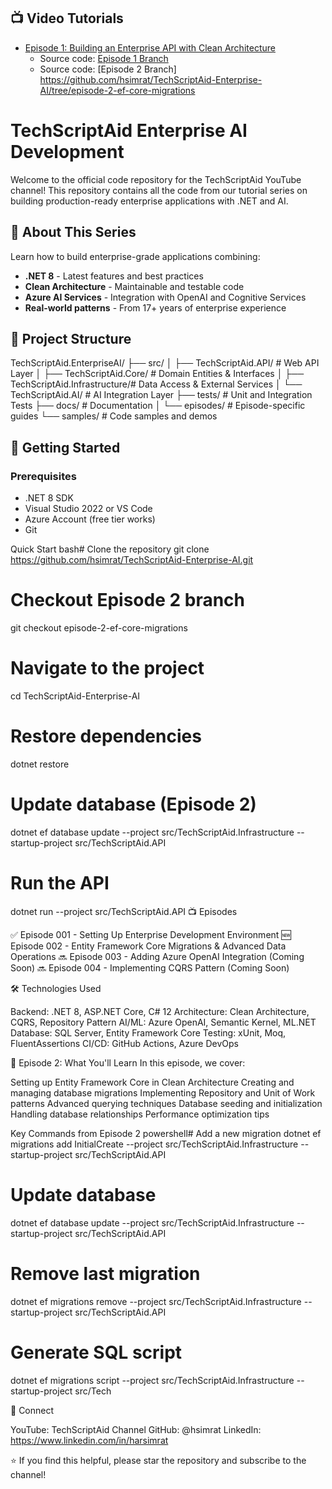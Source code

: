 ## 📺 Video Tutorials

- [Episode 1: Building an Enterprise API with Clean Architecture](https://youtu.be/YOUR-VIDEO-ID)
  - Source code: [Episode 1 Branch](https://github.com/hsimrat/TechScriptAid-Enterprise-AI/tree/episode-1)
  - Source code: [Episode 2 Branch] https://github.com/hsimrat/TechScriptAid-Enterprise-AI/tree/episode-2-ef-core-migrations
    


# TechScriptAid Enterprise AI Development

Welcome to the official code repository for the TechScriptAid YouTube channel! This repository contains all the code from our tutorial series on building production-ready enterprise applications with .NET and AI.

## 🎯 About This Series

Learn how to build enterprise-grade applications combining:
- **.NET 8** - Latest features and best practices
- **Clean Architecture** - Maintainable and testable code
- **Azure AI Services** - Integration with OpenAI and Cognitive Services
- **Real-world patterns** - From 17+ years of enterprise experience

## 📁 Project Structure
TechScriptAid.EnterpriseAI/
├── src/
│   ├── TechScriptAid.API/           # Web API Layer
│   ├── TechScriptAid.Core/          # Domain Entities & Interfaces
│   ├── TechScriptAid.Infrastructure/# Data Access & External Services
│   └── TechScriptAid.AI/            # AI Integration Layer
├── tests/                           # Unit and Integration Tests
├── docs/                            # Documentation
│   └── episodes/                    # Episode-specific guides
└── samples/                         # Code samples and demos

## 🚀 Getting Started

### Prerequisites
- .NET 8 SDK
- Visual Studio 2022 or VS Code
- Azure Account (free tier works)
- Git

Quick Start
bash# Clone the repository
git clone https://github.com/hsimrat/TechScriptAid-Enterprise-AI.git

# Checkout Episode 2 branch
git checkout episode-2-ef-core-migrations

# Navigate to the project
cd TechScriptAid-Enterprise-AI

# Restore dependencies
dotnet restore

# Update database (Episode 2)
dotnet ef database update --project src/TechScriptAid.Infrastructure --startup-project src/TechScriptAid.API

# Run the API
dotnet run --project src/TechScriptAid.API
📺 Episodes

✅ Episode 001 - Setting Up Enterprise Development Environment
🆕 Episode 002 - Entity Framework Core Migrations & Advanced Data Operations
🔜 Episode 003 - Adding Azure OpenAI Integration (Coming Soon)
🔜 Episode 004 - Implementing CQRS Pattern (Coming Soon)


🛠️ Technologies Used

Backend: .NET 8, ASP.NET Core, C# 12
Architecture: Clean Architecture, CQRS, Repository Pattern
AI/ML: Azure OpenAI, Semantic Kernel, ML.NET
Database: SQL Server, Entity Framework Core
Testing: xUnit, Moq, FluentAssertions
CI/CD: GitHub Actions, Azure DevOps

🔧 Episode 2: What You'll Learn
In this episode, we cover:

Setting up Entity Framework Core in Clean Architecture
Creating and managing database migrations
Implementing Repository and Unit of Work patterns
Advanced querying techniques
Database seeding and initialization
Handling database relationships
Performance optimization tips

Key Commands from Episode 2
powershell# Add a new migration
dotnet ef migrations add InitialCreate --project src/TechScriptAid.Infrastructure --startup-project src/TechScriptAid.API

# Update database
dotnet ef database update --project src/TechScriptAid.Infrastructure --startup-project src/TechScriptAid.API

# Remove last migration
dotnet ef migrations remove --project src/TechScriptAid.Infrastructure --startup-project src/TechScriptAid.API

# Generate SQL script
dotnet ef migrations script --project src/TechScriptAid.Infrastructure --startup-project src/Tech

📧 Connect

YouTube: TechScriptAid Channel
GitHub: @hsimrat
LinkedIn: https://www.linkedin.com/in/harsimrat


⭐ If you find this helpful, please star the repository and subscribe to the channel!
